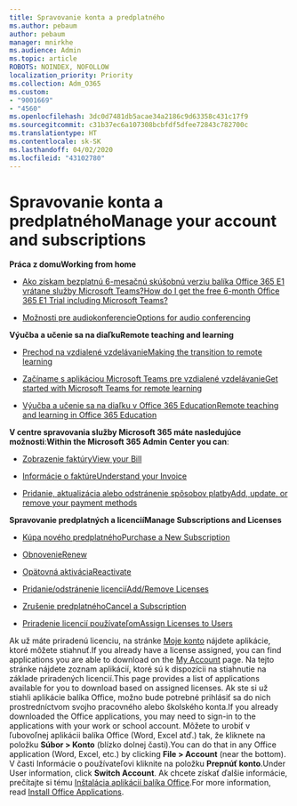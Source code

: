 ```yaml
---
title: Spravovanie konta a predplatného
ms.author: pebaum
author: pebaum
manager: mnirkhe
ms.audience: Admin
ms.topic: article
ROBOTS: NOINDEX, NOFOLLOW
localization_priority: Priority
ms.collection: Adm_O365
ms.custom:
- "9001669"
- "4560"
ms.openlocfilehash: 3dc0d7481db5acae34a2186c9d63358c431c17f9
ms.sourcegitcommit: c31b37ec6a107308bcbfdf5dfee72843c782700c
ms.translationtype: HT
ms.contentlocale: sk-SK
ms.lasthandoff: 04/02/2020
ms.locfileid: "43102780"
---
```

# <a name="manage-your-account-and-subscriptions"></a><span data-ttu-id="3c992-102">Spravovanie konta a predplatného</span><span class="sxs-lookup"><span data-stu-id="3c992-102">Manage your account and subscriptions</span></span>

<span data-ttu-id="3c992-103">**Práca z domu**</span><span class="sxs-lookup"><span data-stu-id="3c992-103">**Working from home**</span></span>
- [<span data-ttu-id="3c992-104">Ako získam bezplatnú 6-mesačnú skúšobnú verziu balíka Office 365 E1 vrátane služby Microsoft Teams?</span><span class="sxs-lookup"><span data-stu-id="3c992-104">How do I get the free 6-month Office 365 E1 Trial including Microsoft Teams?</span></span>](https://docs.microsoft.com/MicrosoftTeams/e1-trial-license)

- [<span data-ttu-id="3c992-105">Možnosti pre audiokonferencie</span><span class="sxs-lookup"><span data-stu-id="3c992-105">Options for audio conferencing</span></span>](https://docs.microsoft.com/alchemyinsights/options-for-audio-conferencing)

<span data-ttu-id="3c992-106">**Výučba a učenie sa na diaľku**</span><span class="sxs-lookup"><span data-stu-id="3c992-106">**Remote teaching and learning**</span></span>

- [<span data-ttu-id="3c992-107">Prechod na vzdialené vzdelávanie</span><span class="sxs-lookup"><span data-stu-id="3c992-107">Making the transition to remote learning</span></span>](https://www.microsoft.com/education/remote-learning)

- [<span data-ttu-id="3c992-108">Začíname s aplikáciou Microsoft Teams pre vzdialené vzdelávanie</span><span class="sxs-lookup"><span data-stu-id="3c992-108">Get started with Microsoft Teams for remote learning</span></span>](https://docs.microsoft.com/MicrosoftTeams/remote-learning-edu)

- [<span data-ttu-id="3c992-109">Výučba a učenie sa na diaľku v Office 365 Education</span><span class="sxs-lookup"><span data-stu-id="3c992-109">Remote teaching and learning in Office 365 Education</span></span>](https://docs.microsoft.com/MicrosoftTeams/remote-learning-edu)

<span data-ttu-id="3c992-110">**V centre spravovania služby Microsoft 365 máte nasledujúce možnosti**:</span><span class="sxs-lookup"><span data-stu-id="3c992-110">**Within the Microsoft 365 Admin Center you can**:</span></span> 

- [<span data-ttu-id="3c992-111">Zobrazenie faktúry</span><span class="sxs-lookup"><span data-stu-id="3c992-111">View your Bill</span></span>](https://docs.microsoft.com/microsoft-365/commerce/billing-and-payments/view-your-bill-or-invoice) 

- [<span data-ttu-id="3c992-112">Informácie o faktúre</span><span class="sxs-lookup"><span data-stu-id="3c992-112">Understand your Invoice</span></span>](https://docs.microsoft.com/microsoft-365/commerce/billing-and-payments/understand-your-invoice)

- [<span data-ttu-id="3c992-113">Pridanie, aktualizácia alebo odstránenie spôsobov platby</span><span class="sxs-lookup"><span data-stu-id="3c992-113">Add, update, or remove your payment methods</span></span>](https://docs.microsoft.com/microsoft-365/commerce/billing-and-payments/add-update-or-remove-credit-card-or-bank-account)

<span data-ttu-id="3c992-114">**Spravovanie predplatných a licencií**</span><span class="sxs-lookup"><span data-stu-id="3c992-114">**Manage Subscriptions and Licenses**</span></span> 

- [<span data-ttu-id="3c992-115">Kúpa nového predplatného</span><span class="sxs-lookup"><span data-stu-id="3c992-115">Purchase a New Subscription</span></span>](https://docs.microsoft.com/microsoft-365/commerce/subscriptions/upgrade-to-different-plan)

- [<span data-ttu-id="3c992-116">Obnovenie</span><span class="sxs-lookup"><span data-stu-id="3c992-116">Renew</span></span>](https://docs.microsoft.com/microsoft-365/commerce/subscriptions/renew-your-subscription) 

- [<span data-ttu-id="3c992-117">Opätovná aktivácia</span><span class="sxs-lookup"><span data-stu-id="3c992-117">Reactivate</span></span>](https://docs.microsoft.com/microsoft-365/commerce/subscriptions/reactivate-your-subscription)

- [<span data-ttu-id="3c992-118">Pridanie/odstránenie licencií</span><span class="sxs-lookup"><span data-stu-id="3c992-118">Add/Remove Licenses</span></span>](https://docs.microsoft.com/microsoft-365/commerce/licenses/buy-licenses)

- [<span data-ttu-id="3c992-119">Zrušenie predplatného</span><span class="sxs-lookup"><span data-stu-id="3c992-119">Cancel a Subscription</span></span>](https://docs.microsoft.com/microsoft-365/commerce/subscriptions/cancel-your-subscription)

- [<span data-ttu-id="3c992-120">Priradenie licencií používateľom</span><span class="sxs-lookup"><span data-stu-id="3c992-120">Assign Licenses to Users</span></span>](https://docs.microsoft.com/microsoft-365/admin/manage/assign-licenses-to-users)

<span data-ttu-id="3c992-121">Ak už máte priradenú licenciu, na stránke [Moje konto](https://portal.office.com/account/#installs) nájdete aplikácie, ktoré môžete stiahnuť.</span><span class="sxs-lookup"><span data-stu-id="3c992-121">If you already have a license assigned, you can find applications you are able to download on the [My Account](https://portal.office.com/account/#installs) page.</span></span> <span data-ttu-id="3c992-122">Na tejto stránke nájdete zoznam aplikácií, ktoré sú k dispozícii na stiahnutie na základe priradených licencií.</span><span class="sxs-lookup"><span data-stu-id="3c992-122">This page provides a list of applications available for you to download based on assigned licenses.</span></span> <span data-ttu-id="3c992-123">Ak ste si už stiahli aplikácie balíka Office, možno bude potrebné prihlásiť sa do nich prostredníctvom svojho pracovného alebo školského konta.</span><span class="sxs-lookup"><span data-stu-id="3c992-123">If you already downloaded the Office applications, you may need to sign-in to the applications with your work or school account.</span></span> <span data-ttu-id="3c992-124">Môžete to urobiť v ľubovoľnej aplikácii balíka Office (Word, Excel atď.) tak, že kliknete na položku **Súbor > Konto** (blízko dolnej časti).</span><span class="sxs-lookup"><span data-stu-id="3c992-124">You can do that in any Office application (Word, Excel, etc.) by clicking **File > Account** (near the bottom).</span></span> <span data-ttu-id="3c992-125">V časti Informácie o používateľovi kliknite na položku **Prepnúť konto**.</span><span class="sxs-lookup"><span data-stu-id="3c992-125">Under User information, click **Switch Account**.</span></span> <span data-ttu-id="3c992-126">Ak chcete získať ďalšie informácie, prečítajte si tému [Inštalácia aplikácií balíka Office](https://docs.microsoft.com/microsoft-365/admin/setup/install-applications).</span><span class="sxs-lookup"><span data-stu-id="3c992-126">For more information, read [Install Office Applications](https://docs.microsoft.com/microsoft-365/admin/setup/install-applications).</span></span> 
